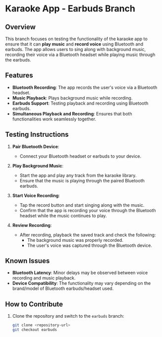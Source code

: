 # Karaoke App - Earbuds Branch

## Overview

This branch focuses on testing the functionality of the karaoke app to ensure that it can **play music** and **record voice** using Bluetooth and earbuds. The app allows users to sing along with background music, recording their voice via a Bluetooth headset while playing music through the earbuds.

## Features

- **Bluetooth Recording**: The app records the user's voice via a Bluetooth headset.
- **Music Playback**: Plays background music while recording.
- **Earbuds Support**: Testing playback and recording using Bluetooth earbuds.
- **Simultaneous Playback and Recording**: Ensures that both functionalities work seamlessly together.

## Testing Instructions

1. **Pair Bluetooth Device**:
    - Connect your Bluetooth headset or earbuds to your device.

2. **Play Background Music**:
    - Start the app and play any track from the karaoke library.
    - Ensure that the music is playing through the paired Bluetooth earbuds.

3. **Start Voice Recording**:
    - Tap the record button and start singing along with the music.
    - Confirm that the app is recording your voice through the Bluetooth headset while the music continues to play.

4. **Review Recording**:
    - After recording, playback the saved track and check the following:
        - The background music was properly recorded.
        - The user's voice was captured through the Bluetooth device.

## Known Issues

- **Bluetooth Latency**: Minor delays may be observed between voice recording and music playback.
- **Device Compatibility**: The functionality may vary depending on the brand/model of Bluetooth earbuds/headset used.

## How to Contribute

1. Clone the repository and switch to the `earbuds` branch:
   ```bash
   git clone <repository-url>
   git checkout earbuds
